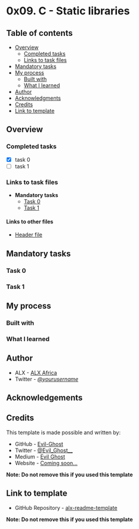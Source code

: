 # 0x09. C - Static libraries

## Table of contents

 
- [Overview](#overview)
  - [Completed tasks](#completed-tasks)
  - [Links to task files](#links-to-task-files)
- [Mandatory tasks](#mandatory-tasks)
- [My process](#my-process)
  - [Built with](#built-with)
  - [What I learned](#what-i-learned)
- [Author](#author)
- [Acknowledgments](#acknowledgements)
- [Credits](#credits)
- [Link to template](#link-to-template)


## Overview

### Completed tasks

- [x] task 0
- [ ] task 1

### Links to task files

- **Mandatory tasks**
  - [Task 0][Task 0]
  - [Task 1][Task 1]

#### Links to other files
  - [Header file][Header file]


[Task 0]: ./
[Task 1]: ./
[Header file]: ./main.h

## Mandatory tasks

### Task 0

### Task 1


## My process

### Built with


### What I learned


## Author

- ALX - [ALX Africa](https://www.alxafrica.com)
- Twitter - [_@yourusername_](https://twitter.com/yourusername)

## Acknowledgements


## Credits

This template is made possible and written by:
- GitHub - [Evil-Ghost](https://github.com/Evil-Ghost)
- Twitter - [@Evil\_Ghost\_\_](https://www.twitter.com/evil_ghost__)
- Medium - [Evil Ghost](https://medium.com/@evilghost)
- Website - [Coming soon...](#)

**Note: Do not remove this if you used this template**

## Link to template

- GitHub Repository - [alx-readme-template](https://github.com/Evil-Ghost/alx-readme-template)

**Note: Do not remove this if you used this template**
